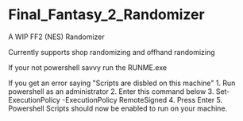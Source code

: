 # Final_Fantasy_2_Randomizer
A WIP FF2 (NES) Randomizer

Currently supports shop randomizing and offhand randomizing

If your not powershell savvy run the RUNME.exe

If you get an error saying "Scripts are disbled on this machine"
      1. Run powershell as an administrator
      2. Enter this command below
      3. Set-ExecutionPolicy -ExecutionPolicy RemoteSigned
      4. Press Enter
      5. Powershell Scripts should now be enabled to run on your machine.
